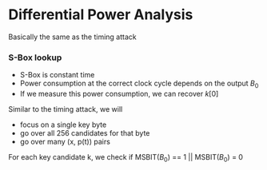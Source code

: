 # Differential Power Analysis
Basically the same as the timing attack

### S-Box lookup
- S-Box is constant time
- Power consumption at the correct clock cycle depends on the output $B_0$
- If we measure this power consumption, we can recover $k[0]$

Similar to the timing attack, we will
- focus on a single key byte
- go over all 256 candidates for that byte
- go over many (x, p(t)) pairs

For each key candidate k, we check if MSBIT($B_0$) == 1 || MSBIT($B_0$) = 0